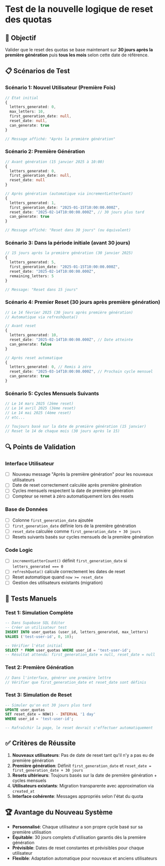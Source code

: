 # Test de la nouvelle logique de reset des quotas

## 🎯 Objectif
Valider que le reset des quotas se base maintenant sur **30 jours après la première génération** puis **tous les mois** selon cette date de référence.

## 📋 Scénarios de Test

### Scénario 1: Nouvel Utilisateur (Première Fois)
```typescript
// État initial
{
  letters_generated: 0,
  max_letters: 10,
  first_generation_date: null,
  reset_date: null,
  can_generate: true
}

// Message affiché: "Après la première génération"
```

### Scénario 2: Première Génération
```typescript
// Avant génération (15 janvier 2025 à 10:00)
{
  letters_generated: 0,
  first_generation_date: null,
  reset_date: null
}

// Après génération (automatique via incrementLetterCount)
{
  letters_generated: 1,
  first_generation_date: "2025-01-15T10:00:00.000Z",
  reset_date: "2025-02-14T10:00:00.000Z", // 30 jours plus tard
  can_generate: true
}

// Message affiché: "Reset dans 30 jours" (ou équivalent)
```

### Scénario 3: Dans la période initiale (avant 30 jours)
```typescript
// 15 jours après la première génération (30 janvier 2025)
{
  letters_generated: 5,
  first_generation_date: "2025-01-15T10:00:00.000Z",
  reset_date: "2025-02-14T10:00:00.000Z",
  remaining_letters: 5
}

// Message: "Reset dans 15 jours"
```

### Scénario 4: Premier Reset (30 jours après première génération)
```typescript
// Le 14 février 2025 (30 jours après première génération)
// Automatique via refreshQuota()

// Avant reset
{
  letters_generated: 10,
  reset_date: "2025-02-14T10:00:00.000Z", // Date atteinte
  can_generate: false
}

// Après reset automatique
{
  letters_generated: 0, // Remis à zéro
  reset_date: "2025-03-14T10:00:00.000Z", // Prochain cycle mensuel
  can_generate: true
}
```

### Scénario 5: Cycles Mensuels Suivants
```typescript
// Le 14 mars 2025 (2ème reset)
// Le 14 avril 2025 (3ème reset)
// Le 14 mai 2025 (4ème reset)
// etc...

// Toujours basé sur la date de première génération (15 janvier)
// Reset le 14 de chaque mois (30 jours après le 15)
```

## 🔍 Points de Validation

### Interface Utilisateur
- [ ] Nouveau message "Après la première génération" pour les nouveaux utilisateurs
- [ ] Date de reset correctement calculée après première génération
- [ ] Cycles mensuels respectent la date de première génération
- [ ] Compteur se remet à zéro automatiquement lors des resets

### Base de Données
- [ ] Colonne `first_generation_date` ajoutée
- [ ] `first_generation_date` définie lors de la première génération
- [ ] `reset_date` calculée comme `first_generation_date + 30 jours`
- [ ] Resets suivants basés sur cycles mensuels de la première génération

### Code Logic
- [ ] `incrementLetterCount()` définit `first_generation_date` si `letters_generated === 0`
- [ ] `refreshQuota()` calcule correctement les dates de reset
- [ ] Reset automatique quand `now >= reset_date`
- [ ] Gestion des utilisateurs existants (migration)

## 🧪 Tests Manuels

### Test 1: Simulation Complète
```sql
-- Dans Supabase SQL Editor
-- Créer un utilisateur test
INSERT INTO user_quotas (user_id, letters_generated, max_letters)
VALUES ('test-user-id', 0, 10);

-- Vérifier l'état initial
SELECT * FROM user_quotas WHERE user_id = 'test-user-id';
-- Résultat attendu: first_generation_date = null, reset_date = null
```

### Test 2: Première Génération
```typescript
// Dans l'interface, générer une première lettre
// Vérifier que first_generation_date et reset_date sont définis
```

### Test 3: Simulation de Reset
```sql
-- Simuler qu'on est 30 jours plus tard
UPDATE user_quotas 
SET reset_date = NOW() - INTERVAL '1 day'
WHERE user_id = 'test-user-id';

-- Rafraîchir la page, le reset devrait s'effectuer automatiquement
```

## ✅ Critères de Réussite

1. **Nouveaux utilisateurs**: Pas de date de reset tant qu'il n'y a pas eu de première génération
2. **Première génération**: Définit `first_generation_date` et `reset_date = first_generation_date + 30 jours`
3. **Resets ultérieurs**: Toujours basés sur la date de première génération + cycles mensuels
4. **Utilisateurs existants**: Migration transparente avec approximation via `created_at`
5. **Interface cohérente**: Messages appropriés selon l'état du quota

## 🏆 Avantage du Nouveau Système

- **Personnalisé**: Chaque utilisateur a son propre cycle basé sur sa première utilisation
- **Équitable**: 30 jours complets d'utilisation garantis dès la première génération
- **Prévisible**: Dates de reset constantes et prévisibles pour chaque utilisateur
- **Flexible**: Adaptation automatique pour nouveaux et anciens utilisateurs